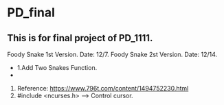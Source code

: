 # PD_final
This is for final project of PD_1111.
--
Foody Snake 1st Version. Date: 12/7.
Foody Snake 2st Version. Date: 12/14. 
 - 1.Add Two Snakes Function.
-
1. Reference: https://www.796t.com/content/1494752230.html
2. #include <ncurses.h>  --> Control cursor.
